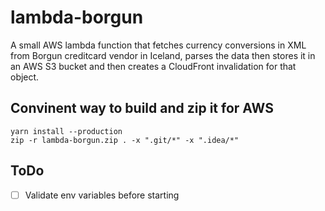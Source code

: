 # lambda-borgun

A small AWS lambda function that fetches currency conversions in XML from Borgun creditcard vendor in Iceland,
parses the data then stores it in an AWS S3 bucket and then creates a CloudFront invalidation for that object.

## Convinent way to build and zip it for AWS

```shell
yarn install --production
zip -r lambda-borgun.zip . -x ".git/*" -x ".idea/*"
```

## ToDo

- [ ] Validate env variables before starting
